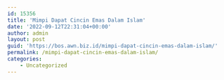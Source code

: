 ```yaml
---
id: 15356
title: 'Mimpi Dapat Cincin Emas Dalam Islam'
date: '2022-09-12T22:31:04+00:00'
author: admin
layout: post
guid: 'https://bos.awn.biz.id/mimpi-dapat-cincin-emas-dalam-islam/'
permalink: /mimpi-dapat-cincin-emas-dalam-islam/
categories:
    - Uncategorized
---
```


